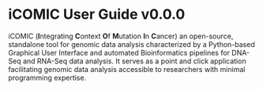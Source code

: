 # iCOMIC User Guide v0.0.0


iCOMIC (**I**ntegrating **C**ontext **O**f **M**utation **I**n **C**ancer) an open-source, standalone tool for genomic data analysis characterized by a Python-based Graphical User Interface and automated Bioinformatics pipelines for DNA-Seq and RNA-Seq data analysis. It serves as a point and click application facilitating genomic data analysis accessible to researchers with minimal programming expertise.


  
